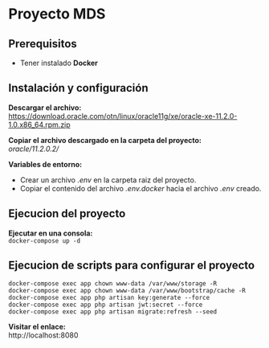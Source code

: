 # Proyecto MDS

## Prerequisitos
- Tener instalado **Docker**

## Instalación y configuración
**Descargar el archivo:**
https://download.oracle.com/otn/linux/oracle11g/xe/oracle-xe-11.2.0-1.0.x86_64.rpm.zip

**Copiar el archivo descargado en la carpeta del proyecto:**  
*oracle/11.2.0.2/*

**Variables de entorno:**
- Crear un archivo *.env* en la carpeta raiz del proyecto.
- Copiar el contenido del archivo *.env.docker* hacia el archivo *.env* creado.

## Ejecucion del proyecto
**Ejecutar en una consola:**  
`docker-compose up -d`

## Ejecucion de scripts para configurar el proyecto
`docker-compose exec app chown www-data /var/www/storage -R`  
`docker-compose exec app chown www-data /var/www/bootstrap/cache -R`  
`docker-compose exec app php artisan key:generate --force`  
`docker-compose exec app php artisan jwt:secret --force`  
`docker-compose exec app php artisan migrate:refresh --seed`  

**Visitar el enlace:**  
http://localhost:8080
